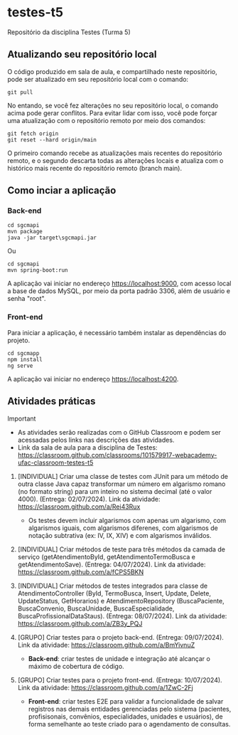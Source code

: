 # testes-t5
Repositório da disciplina Testes (Turma 5) 

## Atualizando seu repositório local

O código produzido em sala de aula, e compartilhado neste repositório, pode ser atualizado em seu repositório local com o comando:

```console
git pull
```

No entando, se você fez alterações no seu repositório local, o comando acima pode gerar conflitos. Para evitar lidar com isso, você pode forçar uma atualização com o repositório remoto por meio dos comandos:

```console
git fetch origin
git reset --hard origin/main
```

O primeiro comando recebe as atualizações mais recentes do repositório remoto, e o segundo descarta todas as alterações locais e atualiza com o histórico mais recente do repositório remoto (branch main).


## Como inciar a aplicação

### Back-end

```console
cd sgcmapi
mvn package
java -jar target\sgcmapi.jar
```

Ou

```console
cd sgcmapi
mvn spring-boot:run
```

A aplicação vai iniciar no endereço <https://localhost:9000>, com acesso local a base de dados MySQL, por meio da porta padrão 3306, além de usuário e senha "root".

### Front-end

Para iniciar a aplicação, é necessário também instalar as dependências do projeto.

```console
cd sgcmapp
npm install
ng serve
```

A aplicação vai iniciar no endereço <https://localhost:4200>.

## Atividades práticas

> [!IMPORTANT]
>
> - As atividades serão realizadas com o GitHub Classroom e podem ser acessadas pelos links nas descrições das atividades.
> - Link da sala de aula para a disciplina de Testes: https://classroom.github.com/classrooms/101579917-webacademy-ufac-classroom-testes-t5

1. [INDIVIDUAL] Criar uma classe de testes com JUnit para um método de outra classe Java capaz transformar um número em algarismo romano (no formato string) para um inteiro no sistema decimal (até o valor 4000). (Entrega: 02/07/2024). Link da atividade: https://classroom.github.com/a/Rei43Rux

    - Os testes devem incluir algarismos com apenas um algarismo, com algarismos iguais, com algarismos diferenes, com algarismos de notação subtrativa (ex: IV, IX, XIV) e com algarismos inválidos.

2. [INDIVIDUAL] Criar métodos de teste para três métodos da camada de serviço (getAtendimentoById, getAtendimentoTermoBusca e getAtendimentoSave). (Entrega: 04/07/2024). Link da atividade: https://classroom.github.com/a/fCPS5BKN

3. [INDIVIDUAL] Criar métodos de testes integrados para classe de AtendimentoController (ById, TermoBusca, Insert, Update, Delete, UpdateStatus, GetHorarios) e AtendimentoRepository (BuscaPaciente, BuscaConvenio, BuscaUnidade, BuscaEspecialidade, BuscaProfissionalDataStaus). (Entrega: 08/07/2024). Link da atividade: https://classroom.github.com/a/ZB3y_PQJ

4. [GRUPO] Criar testes para o projeto back-end. (Entrega: 09/07/2024). Link da atividade: https://classroom.github.com/a/BmYivnuZ

    - **Back-end**: criar testes de unidade e integração até alcançar o máximo de cobertura de código.
    
5. [GRUPO] Criar testes para o projeto front-end. (Entrega: 10/07/2024). Link da atividade: https://classroom.github.com/a/1ZwC-2Fj

    - **Front-end**: criar testes E2E para validar a funcionalidade de salvar registros nas demais entidades gerenciadas pelo sistema (pacientes, profisisonais, convênios, especialidades, unidades e usuários), de forma semelhante ao teste criado para o agendamento de consultas.